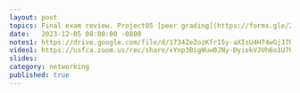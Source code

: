 ```yaml
---
layout: post
topics: Final exam review. Project05 [peer grading](https://forms.gle/24R8q9G1rYudmGLa9). In-person only. Only submit the form during the grading meeting.  
date:   2023-12-05 08:00:00 -0800
notes1: https://drive.google.com/file/d/1734ZeZozKfr15y-aXIsU4H74wGjJ7RzX/view?usp=drive_link
video1: https://usfca.zoom.us/rec/share/xYnp3BigWuw0JNy-DyiekVJUh6o1U7PZ-DHsBnafKlGULTuCT25hx1PKSfFLUxmp.OoMMBH8T3fIceBhC
slides: 
category: networking
published: true
---
```

